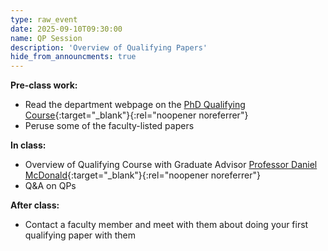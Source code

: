 ```yaml
---
type: raw_event
date: 2025-09-10T09:30:00
name: QP Session
description: 'Overview of Qualifying Papers'
hide_from_announcments: true
---
```


**Pre-class work:**

* Read the department webpage on the [PhD Qualifying Course](https://www.stat.ubc.ca/phd-qualifying-course){:target="_blank"}{:rel="noopener noreferrer"}
* Peruse some of the faculty-listed papers

**In class:**

* Overview of Qualifying Course with Graduate Advisor [Professor Daniel McDonald](https://dajmcdon.github.io/){:target="_blank"}{:rel="noopener noreferrer"}
* Q&A on QPs

**After class:**

* Contact a faculty member and meet with them about doing your first qualifying paper with them
